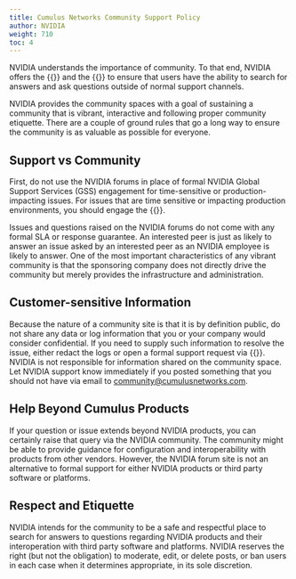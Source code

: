 ```yaml
---
title: Cumulus Networks Community Support Policy
author: NVIDIA
weight: 710
toc: 4
---
```


NVIDIA understands the importance of community. To that end, NVIDIA offers the {{<exlink url="https://forums.developer.nvidia.com/c/infrastructure/369" text="NVIDIA Infrastructure and Networking Forums">}} and the {{<exlink url="https://slack.cumulusnetworks.com/" text="NVIDIA Slack Community">}} to ensure that users have the ability to search for answers and ask questions outside of normal support channels.

NVIDIA provides the community spaces with a goal of sustaining a community that is vibrant, interactive and following proper community etiquette. There are a couple of ground rules that go a long way to ensure the community is as valuable as possible for everyone.

## Support vs Community

First, do not use the NVIDIA forums in place of formal NVIDIA Global Support Services (GSS) engagement for time-sensitive or production-impacting issues. For issues that are time sensitive or impacting production environments, you should engage the {{<exlink url="https://enterprise-support.nvidia.com/s/" text="NVIDIA GSS team">}}.

Issues and questions raised on the NVIDIA forums do not come with any formal SLA or response guarantee. An interested peer is just as likely to answer an issue asked by an interested peer as an NVIDIA employee is likely to answer. One of the most important characteristics of any vibrant community is that the sponsoring company does not directly drive the community but merely provides the infrastructure and administration.
<!-- vale off -->
## Customer-sensitive Information
<!-- vale on -->
Because the nature of a community site is that it is by definition public, do not share any data or log information that you or your company would consider confidential. If you need to supply such information to resolve the issue, either redact the logs or open a formal support request via {{<exlink url="https://https://enterprise-support.nvidia.com/s/" text="NVIDIA Enterprose support portal">}}. NVIDIA is not responsible for information shared on the community space. Let NVIDIA support know immediately if you posted something that you should not have via email to <community@cumulusnetworks.com>.

## Help Beyond Cumulus Products

If your question or issue extends beyond NVIDIA products, you can certainly raise that query via the NVIDIA community. The community might be able to provide guidance for configuration and interoperability with products from other vendors. However, the NVIDIA forum site is not an alternative to formal support for either NVIDIA products or third party software or platforms.

## Respect and Etiquette

NVIDIA intends for the community to be a safe and respectful place to search for answers to questions regarding NVIDIA products and their interoperation with third party software and platforms. NVIDIA reserves the right (but not the obligation) to moderate, edit, or delete posts, or ban users in each case when it determines appropriate, in its sole discretion.
